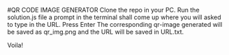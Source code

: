 #QR CODE IMAGE GENERATOR
Clone the repo in your PC.
Run the solution.js file
a prompt in the terminal shall come up where you will asked to type in the URL. Press Enter
The corresponding qr-image generated will be saved as qr_img.png and the URL will be saved in URL.txt.

Voila!

